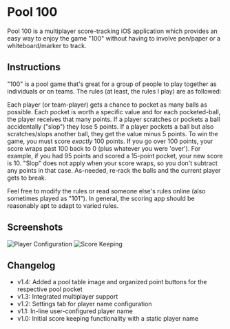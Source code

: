 Pool 100
========
Pool 100 is a multiplayer score-tracking iOS application which provides an easy way to enjoy the game "100" without having to involve pen/paper or a whiteboard/marker to track.

Instructions
------------
"100" is a pool game that's great for a group of people to play together as individuals or on teams. The rules (at least, the rules I play) are as followed:

Each player (or team-player) gets a chance to pocket as many balls as possible. Each pocket is worth a specific value and for each pocketed-ball, the player receives that many points. If a player scratches or pockets a ball accidentally ("slop") they lose 5 points. If a player pockets a ball but also scratches/slops another ball, they get the value minus 5 points. To win the game, you must score *exactly* 100 points. If you go over 100 points, your score wraps past 100 back to 0 (plus whatever you were 'over'). For example, if you had 95 points and scored a 15-point pocket, your new score is 10. "Slop" does not apply when your score wraps, so you don't subtract any points in that case. As-needed, re-rack the balls and the current player gets to break.

Feel free to modify the rules or read someone else's rules online (also sometimes played as "101"). In general, the scoring app should be reasonably apt to adapt to varied rules.

Screenshots
-----------
![Player Configuration](/mstanislav/pool-100/raw/master/misc/Pool-100-Players.png)
![Score Keeping](/mstanislav/pool-100/raw/master/misc/Pool-100-Scoring.png)

Changelog
---------
- v1.4: Added a pool table image and organized point buttons for the respective pool pocket
- v1.3: Integrated multiplayer support
- v1.2: Settings tab for player name configuration
- v1.1: In-line user-configured player name
- v1.0: Initial score keeping functionality with a static player name
